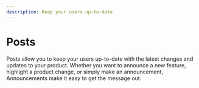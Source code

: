 ```yaml
---
description: Keep your users up-to-date
---
```


# Posts

Posts allow you to keep your users up-to-date with the latest changes and updates to your product. Whether you want to announce a new feature, highlight a product change, or simply make an announcement, Announcements make it easy to get the message out.

###
